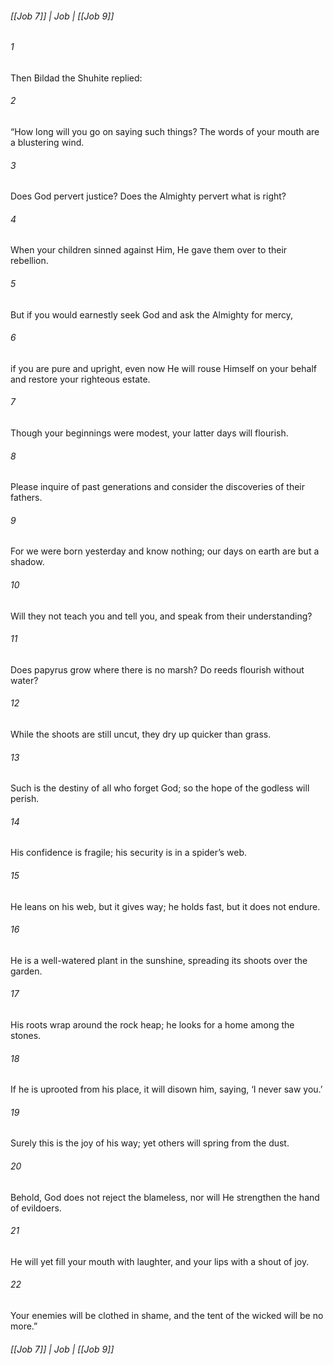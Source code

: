 ###### [[Job 7]] | Job | [[Job 9]]

###### 1
Then Bildad the Shuhite replied:
###### 2
“How long will you go on saying such things? The words of your mouth are a blustering wind.
###### 3
Does God pervert justice? Does the Almighty pervert what is right?
###### 4
When your children sinned against Him, He gave them over to their rebellion.
###### 5
But if you would earnestly seek God and ask the Almighty for mercy,
###### 6
if you are pure and upright, even now He will rouse Himself on your behalf and restore your righteous estate.
###### 7
Though your beginnings were modest, your latter days will flourish.
###### 8
Please inquire of past generations and consider the discoveries of their fathers.
###### 9
For we were born yesterday and know nothing; our days on earth are but a shadow.
###### 10
Will they not teach you and tell you, and speak from their understanding?
###### 11
Does papyrus grow where there is no marsh? Do reeds flourish without water?
###### 12
While the shoots are still uncut, they dry up quicker than grass.
###### 13
Such is the destiny of all who forget God; so the hope of the godless will perish.
###### 14
His confidence is fragile; his security is in a spider’s web.
###### 15
He leans on his web, but it gives way; he holds fast, but it does not endure.
###### 16
He is a well-watered plant in the sunshine, spreading its shoots over the garden.
###### 17
His roots wrap around the rock heap; he looks for a home among the stones.
###### 18
If he is uprooted from his place, it will disown him, saying, ‘I never saw you.’
###### 19
Surely this is the joy of his way; yet others will spring from the dust.
###### 20
Behold, God does not reject the blameless, nor will He strengthen the hand of evildoers.
###### 21
He will yet fill your mouth with laughter, and your lips with a shout of joy.
###### 22
Your enemies will be clothed in shame, and the tent of the wicked will be no more.”

###### [[Job 7]] | Job | [[Job 9]]
